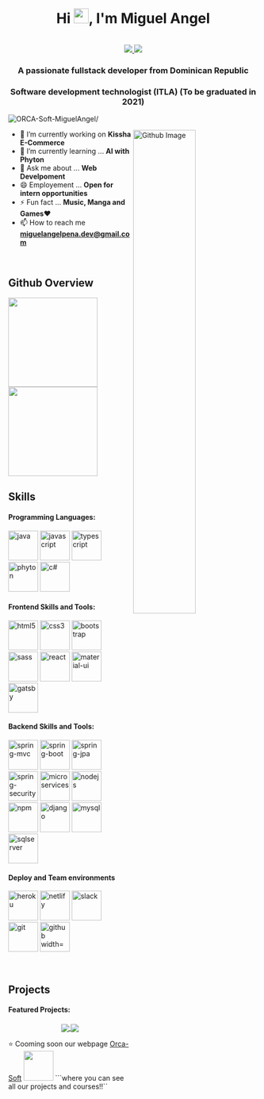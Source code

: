 <h1 align="center">Hi <img src="https://i.imgur.com/YX9bQrZ.gif" width="30px">, I'm Miguel Angel</h1>
 <p align="center"><br/>
   <a href="https://www.linkedin.com/in/miguel-angel-pe%C3%B1a-santos-9332b71a4/">
    <img src="https://img.shields.io/badge/linkedin-miguel_angel-blue">
  </a>
  
  <a href="https://www.instagram.com/rampabonoide/">
    <img src="https://img.shields.io/badge/instagram-rampabonoide-red">
  </a>
</p>

<h3 align="center">A passionate fullstack developer from Dominican Republic</h3>
<h3 align="center">Software development technologist (ITLA) (To be graduated in 2021)</h3>
<p align="left"> <img src=https://komarev.com/ghpvc/?username=ORCA-Soft-MiguelAngel alt=ORCA-Soft-MiguelAngel/></p>


<img width="50%" align="right" alt="Github Image" src="https://raw.githubusercontent.com/onimur/.github/master/.resources/git-header.svg" />


- 🔭 I’m currently working on **Kissha E-Commerce**
- 🌱 I’m currently learning ... **AI with Phyton**
- 💬 Ask me about ... **Web Develpoment**
- 😄 Employement ... **Open for intern opportunities**
- ⚡ Fun fact ... **Music, Manga and Games**❤
- 📫 How to reach me **miguelangelpena.dev@gmail.com**

<br/>

## Github Overview
<a href="https://github.com/ORCA-Soft-MiguelAngel">
  <img height="180em" src="https://github-readme-stats.vercel.app/api?username=ORCA-Soft-MiguelAngel&theme=buefy&show_icons=true" />
  <img height="180em" src="https://github-readme-stats.vercel.app/api/top-langs/?username=ORCA-Soft-MiguelAngel&theme=buefy&layout=compact" />
</a>

<br/>

## Skills
<h4>Programming Languages: </h4>
<p align="left">
 <img style="margin: auto;" src="https://i.imgur.com/X8fW4A9.png" alt="java" width="60" height="60"/>
 <img style="margin: auto;" src="https://i.imgur.com/sHSFGpL.png" alt="javascript" width="60" height="60"/>
 <img style="margin: auto;" src="https://i.imgur.com/e71A8ju.png" alt="typescript" width="60" height="60"/>
 <img style="margin: auto;" src="https://i.imgur.com/VVhduQp.png" alt="phyton" width="60" height="60"/>
 <img style="margin: auto;" src="https://i.imgur.com/qpitbW1.png" alt="c#" width="60" height="60"/>
</p>

<h4>Frontend Skills and Tools: </h4>
<p align="left">
	<img style="margin: auto;" src="https://i.imgur.com/jWzg7x6.png" alt="html5" width="60" height="60"/> 
	<img style="margin: auto;" src="https://i.imgur.com/v8qBQnf.png" alt="css3" width="60" height="60"/> 
	<img style="margin: auto;" src="https://i.imgur.com/zxfxsn3.png" alt="bootstrap" width="60" height="60"/>
  <img style="margin: auto;" src="https://i.imgur.com/DAw3Ay1.png" alt="sass" width="60" height="60"/>
	<img style="margin: auto;" src="https://i.imgur.com/SceNgxk.png" alt="react" width="60" height="60"/>
  <img style="margin: auto;" src="https://i.imgur.com/7Cay3mG.png" alt="material-ui" width="60" height="60"/>
	<img style="margin: auto;" src="https://i.imgur.com/9VzvPXL.png" alt="gatsby" width="60" height="60"/> 
</p>

<h4>Backend Skills and Tools: </h4>
<p align="left">
  <img style="margin: auto;" src="https://i.imgur.com/7NDyeOL.png" alt="spring-mvc" width="60" height="60"/>
  <img style="margin: auto;" src="https://i.imgur.com/hfTWUV3.png" alt="spring-boot" width="60" height="60"/>
  <img style="margin: auto;" src="https://i.imgur.com/5reiv5a.png" alt="spring-jpa" width="60" height="60"/>
  <img style="margin: auto;" src="https://i.imgur.com/NxYjKaf.png" alt="spring-security" width="60" height="60"/>
  <img style="margin: auto;" src="https://i.imgur.com/BJwRoK8.png" alt="microservices" width="60" height="60"/>
  <img style="margin: auto;" src="https://i.imgur.com/3lyfM9h.png" alt="nodejs" width="60" height="60"/>
  <img style="margin: auto;" src="https://i.imgur.com/3ipp3wi.png" alt="npm" width="60" height="60"/>
  <img style="margin: auto;" src="https://i.imgur.com/Ct4s7KC.png" alt="django" width="60" height="60"/>
  <img style="margin: auto;" src="https://i.imgur.com/KJnS5lV.png" alt="mysql" width="60" height="60"/>
  <img style="margin: auto;" src="https://i.imgur.com/maxRirL.png" alt="sqlserver" width="60" height="60"/>
</p>

<h4>Deploy and Team environments </h4>
<p align="left">
  <img style="margin: auto;" src="https://i.imgur.com/5kAjpHr.png" alt="heroku" width="60" height="60"/>
  <img style="margin: auto;" src="https://i.imgur.com/MxMivIR.png" alt="netlify" width="60" height="60"/>
  <img style="margin: auto;" src="https://i.imgur.com/zXdF0zZ.png" alt="slack" width="60" height="60"/>
  <img style="margin: auto;" src="https://i.imgur.com/bPxIGvA.png" alt="git" width="60" height="60"/>
  <img style="margin: auto;" src="https://i.imgur.com/dlZMfk3.png" alt="github width="60" height="60"/>
</p>

<br/>

## Projects
<h4>Featured Projects: </h4>
<!-- Its main projects -->
<p align="center">
  <a href="https://github.com/ORCA-Soft-MiguelAngel/E-Commerce-Kissha">
    <img align="center" src="https://github-readme-stats.vercel.app/api/pin/?username=ORCA-Soft-MiguelAngel&repo=E-Commerce-Kissha" />
  </a>
  <a href="https://github.com/ORCA-Soft-MiguelAngel/Calculadora_React-Native">
    <img align="center" src="https://github-readme-stats.vercel.app/api/pin/?username=ITLA-Projects&repo=Calculator-app-mobile" />
  </a>
</p>

⭐️ Cooming soon our webpage [Orca-Soft](#) <img src="https://media.giphy.com/media/LnQjpWaON8nhr21vNW/giphy.gif" width="60">  ```where you can see all our projects and courses!!``
